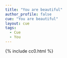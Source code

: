 ```yaml
---
title: "You are beautiful"
author_profile: false
cue: "You are beautiful"
layout: cue
tags:
  - Cue
  - You
---
```


{% include cc0.html %}
